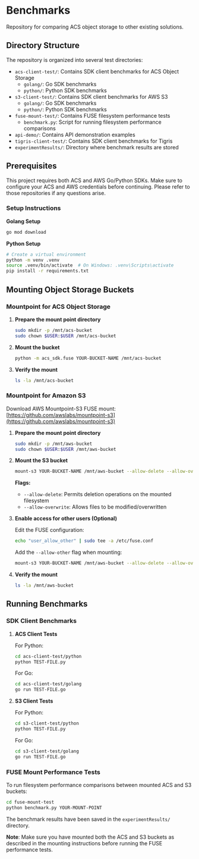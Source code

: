 # Benchmarks

Repository for comparing ACS object storage to other existing solutions.

## Directory Structure

The repository is organized into several test directories:

- `acs-client-test/`: Contains SDK client benchmarks for ACS Object Storage
  - `golang/`: Go SDK benchmarks
  - `python/`: Python SDK benchmarks
- `s3-client-test/`: Contains SDK client benchmarks for AWS S3
  - `golang/`: Go SDK benchmarks
  - `python/`: Python SDK benchmarks
- `fuse-mount-test/`: Contains FUSE filesystem performance tests
  - `benchmark.py`: Script for running filesystem performance comparisons
- `api-demo/`: Contains API demonstration examples
- `tigris-client-test/`: Contains SDK client benchmarks for Tigris
- `experimentResults/`: Directory where benchmark results are stored

## Prerequisites

This project requires both ACS and AWS Go/Python SDKs. Make sure to configure your ACS and AWS credentials before continuing. Please refer to those repositories if any questions arise.

### Setup Instructions

**Golang Setup**

```bash
go mod download
```

**Python Setup**

```bash
# Create a virtual environment
python -m venv .venv
source .venv/bin/activate  # On Windows: .venv\Scripts\activate
pip install -r requirements.txt 
```

## Mounting Object Storage Buckets

### Mountpoint for ACS Object Storage

1. **Prepare the mount point directory**

   ```bash
   sudo mkdir -p /mnt/acs-bucket
   sudo chown $USER:$USER /mnt/acs-bucket
   ```

2. **Mount the bucket**

   ```bash
   python -m acs_sdk.fuse YOUR-BUCKET-NAME /mnt/acs-bucket
   ```

3. **Verify the mount**

   ```bash
   ls -la /mnt/acs-bucket
   ```

### Mountpoint for Amazon S3

Download AWS Mountpoint-S3 FUSE mount: [https://github.com/awslabs/mountpoint-s3](https://github.com/awslabs/mountpoint-s3)

1. **Prepare the mount point directory**

   ```bash
   sudo mkdir -p /mnt/aws-bucket
   sudo chown $USER:$USER /mnt/aws-bucket
   ```

2. **Mount the S3 bucket**

   ```bash
   mount-s3 YOUR-BUCKET-NAME /mnt/aws-bucket --allow-delete --allow-overwrite
   ```

   **Flags:**
   - `--allow-delete`: Permits deletion operations on the mounted filesystem
   - `--allow-overwrite`: Allows files to be modified/overwritten

3. **Enable access for other users (Optional)**

   Edit the FUSE configuration:

   ```bash
   echo "user_allow_other" | sudo tee -a /etc/fuse.conf
   ```

   Add the `--allow-other` flag when mounting:

   ```bash
   mount-s3 YOUR-BUCKET-NAME /mnt/aws-bucket --allow-delete --allow-overwrite --allow-other
   ```

4. **Verify the mount**

   ```bash
   ls -la /mnt/aws-bucket
   ```

## Running Benchmarks

### SDK Client Benchmarks

1. **ACS Client Tests**

   For Python:

   ```bash
   cd acs-client-test/python
   python TEST-FILE.py
   ```

   For Go:

   ```bash
   cd acs-client-test/golang
   go run TEST-FILE.go
   ```

2. **S3 Client Tests**

   For Python:

   ```bash
   cd s3-client-test/python
   python TEST-FILE.py 
   ```

   For Go:

   ```bash
   cd s3-client-test/golang
   go run TEST-FILE.go
   ```

### FUSE Mount Performance Tests

To run filesystem performance comparisons between mounted ACS and S3 buckets:

```bash
cd fuse-mount-test
python benchmark.py YOUR-MOUNT-POINT
```

The benchmark results have been saved in the `experimentResults/` directory.

**Note**: Make sure you have mounted both the ACS and S3 buckets as described in the mounting instructions before running the FUSE performance tests.
